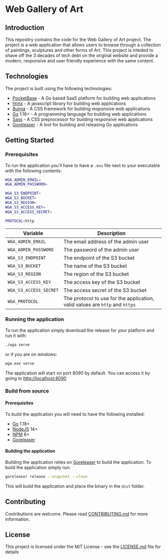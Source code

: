 # Web Gallery of Art

## Introduction

This repositry contains the code for the Web Gallery of Art project. The project is a web application that allows users to browse through a collection of paintings, sculptures and other forms of Art. This project is inteded to shave off the 3 decades of tech debt on the original website and provide a modern, responsive and user friendly experience with the same content.

## Technologies

The project is built using the following technologies:

- [PocketBase](https://pocketbase.io) - A Go based SaaS platform for building web applications
- [htmx](https://htmx.org) - A javascript library for building web applications
- [Bulma](https://bulma.io) - A CSS framework for building responsive web applications
- [Go](https://go.dev/) 1.18+ - A programming language for building web applications
- [Sass](https://sass-lang.com/) - A CSS preprocessor for building responsive web applications
- [Goreleaser](https://goreleaser.com/) - A tool for building and releasing Go applications

## Getting Started

### Prerequisites

To run the application you'll have to have a `.env` file next to your executable with the following contents:

```bash
WGA_ADMIN_EMAIL=
WGA_ADMIN_PASSWORD=

WGA_S3_ENDPOINT=
WGA_S3_BUCKET=
WGA_S3_REGION=
WGA_S3_ACCESS_KEY=
WGA_S3_ACCESS_SECRET=

PROTOCOL=http
```

| Variable               | Description                                                                  |
| ---------------------- | ---------------------------------------------------------------------------- |
| `WGA_ADMIN_EMAIL`      | The email address of the admin user                                          |
| `WGA_ADMIN_PASSWORD`   | The password of the admin user                                               |
| `WGA_S3_ENDPOINT`      | The endpoint of the S3 bucket                                                |
| `WGA_S3_BUCKET`        | The name of the S3 bucket                                                    |
| `WGA_S3_REGION`        | The region of the S3 bucket                                                  |
| `WGA_S3_ACCESS_KEY`    | The access key of the S3 bucket                                              |
| `WGA_S3_ACCESS_SECRET` | The access secret of the S3 bucket                                           |
| `WGA_PROTOCOL`         | The protocol to use for the application, valid values are `http` and `https` |

### Running the application

To run the application simply download the release for your platform and run it with:

```bash
./wga serve
```

or if you are on windows:

```bash
wga.exe serve
```

The application will start on port 8090 by default. You can access it by going to <http://localhost:8090>

### Build from source

#### Prerequisites

To build the application you will need to have the following installed:

- [Go](https://go.dev/) 1.18+
- [NodeJS](https://nodejs.org/en/) 14+
- [NPM](https://www.npmjs.com/) 6+
- [Goreleaser](https://goreleaser.com/)

#### Building the application

Building the application relies on [Goreleaser](https://goreleaser.com/) to build the application. To build the application simply run:

```bash
goreleaser release --snapshot --clean
```

This will build the application and place the binary in the `dist` folder.

## Contributing

Contributions are welcome. Please read [CONTRIBUTING.md](CONTRIBUTING.md) for more information.

## License

This project is licensed under the MIT License - see the [LICENSE.md](LICENSE.md) file for details
